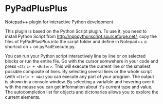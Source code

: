 # PyPadPlusPlus
Notepad++ plugin for interactive Python development

This plugin is based on the Python Script plugin. To use it, you need to install Python Script from
http://npppythonscript.sourceforge.net/, copy the files of PyPadPlusPlus into the script folder and define in Notepad++ a shortcut on <Ctrl> + <Enter> on pyPadExecute.py.
  
You can run your Python script interactively line by line or on selected blocks or run the entire file. Go with the cursor somwehere in your code and press `<Ctrl> + <Enter>`. This will execute the current line or the smallest possible composite of lines. By selecting several lines or the whole script (with `<Ctrl> + <A>`) you can execute any part of your program. The output is shown in a console window. By selecting a varialble and hovering over it with the mouse you can get information about it's current type and value. The autocompletion list for objects and dictonaries allows you to explore the current elements.
